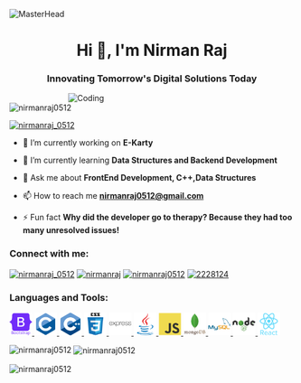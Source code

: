 ![MasterHead](https://previews.123rf.com/images/karpenkoilia/karpenkoilia1703/karpenkoilia170300054/74737038-creative-illustration-of-a-web-banner-for-coding-modern-linear-concept-for-programming.jpg)
<h1 align="center">Hi 👋, I'm Nirman Raj</h1>
<h3 align="center">Innovating Tomorrow's Digital Solutions Today</h3>
<img align="right" alt="Coding" width="400" src="https://cdn.dribbble.com/users/1162077/screenshots/3848914/programmer.gif>

<p align="left"> <img src="https://komarev.com/ghpvc/?username=nirmanraj0512&label=Profile%20views&color=0e75b6&style=flat" alt="nirmanraj0512" /> </p>

<p align="left"> <a href="https://twitter.com/nirmanraj_0512" target="blank"><img src="https://img.shields.io/twitter/follow/nirmanraj_0512?logo=twitter&style=for-the-badge" alt="nirmanraj_0512" /></a> </p>

- 🔭 I’m currently working on **E-Karty**

- 🌱 I’m currently learning **Data Structures and Backend Development**

- 💬 Ask me about **FrontEnd Development, C++,Data Structures**

- 📫 How to reach me **nirmanraj0512@gmail.com**

- ⚡ Fun fact **Why did the developer go to therapy? Because they had too many unresolved issues!**

<h3 align="left">Connect with me:</h3>
<p align="left">
<a href="https://twitter.com/nirmanraj_0512" target="blank"><img align="center" src="https://raw.githubusercontent.com/rahuldkjain/github-profile-readme-generator/master/src/images/icons/Social/twitter.svg" alt="nirmanraj_0512" height="30" width="40" /></a>
<a href="https://linkedin.com/in/nirmanraj" target="blank"><img align="center" src="https://raw.githubusercontent.com/rahuldkjain/github-profile-readme-generator/master/src/images/icons/Social/linked-in-alt.svg" alt="nirmanraj" height="30" width="40" /></a>
<a href="https://instagram.com/nirmanraj0512" target="blank"><img align="center" src="https://raw.githubusercontent.com/rahuldkjain/github-profile-readme-generator/master/src/images/icons/Social/instagram.svg" alt="nirmanraj0512" height="30" width="40" /></a>
<a href="https://www.leetcode.com/2228124" target="blank"><img align="center" src="https://raw.githubusercontent.com/rahuldkjain/github-profile-readme-generator/master/src/images/icons/Social/leet-code.svg" alt="2228124" height="30" width="40" /></a>
</p>

<h3 align="left">Languages and Tools:</h3>
<p align="left"> <a href="https://getbootstrap.com" target="_blank" rel="noreferrer"> <img src="https://raw.githubusercontent.com/devicons/devicon/master/icons/bootstrap/bootstrap-plain-wordmark.svg" alt="bootstrap" width="40" height="40"/> </a> <a href="https://www.cprogramming.com/" target="_blank" rel="noreferrer"> <img src="https://raw.githubusercontent.com/devicons/devicon/master/icons/c/c-original.svg" alt="c" width="40" height="40"/> </a> <a href="https://www.w3schools.com/cpp/" target="_blank" rel="noreferrer"> <img src="https://raw.githubusercontent.com/devicons/devicon/master/icons/cplusplus/cplusplus-original.svg" alt="cplusplus" width="40" height="40"/> </a> <a href="https://www.w3schools.com/css/" target="_blank" rel="noreferrer"> <img src="https://raw.githubusercontent.com/devicons/devicon/master/icons/css3/css3-original-wordmark.svg" alt="css3" width="40" height="40"/> </a> <a href="https://expressjs.com" target="_blank" rel="noreferrer"> <img src="https://raw.githubusercontent.com/devicons/devicon/master/icons/express/express-original-wordmark.svg" alt="express" width="40" height="40"/> </a> <a href="https://www.java.com" target="_blank" rel="noreferrer"> <img src="https://raw.githubusercontent.com/devicons/devicon/master/icons/java/java-original.svg" alt="java" width="40" height="40"/> </a> <a href="https://developer.mozilla.org/en-US/docs/Web/JavaScript" target="_blank" rel="noreferrer"> <img src="https://raw.githubusercontent.com/devicons/devicon/master/icons/javascript/javascript-original.svg" alt="javascript" width="40" height="40"/> </a> <a href="https://www.mongodb.com/" target="_blank" rel="noreferrer"> <img src="https://raw.githubusercontent.com/devicons/devicon/master/icons/mongodb/mongodb-original-wordmark.svg" alt="mongodb" width="40" height="40"/> </a> <a href="https://www.mysql.com/" target="_blank" rel="noreferrer"> <img src="https://raw.githubusercontent.com/devicons/devicon/master/icons/mysql/mysql-original-wordmark.svg" alt="mysql" width="40" height="40"/> </a> <a href="https://nodejs.org" target="_blank" rel="noreferrer"> <img src="https://raw.githubusercontent.com/devicons/devicon/master/icons/nodejs/nodejs-original-wordmark.svg" alt="nodejs" width="40" height="40"/> </a> <a href="https://reactjs.org/" target="_blank" rel="noreferrer"> <img src="https://raw.githubusercontent.com/devicons/devicon/master/icons/react/react-original-wordmark.svg" alt="react" width="40" height="40"/> </a> </p>

<p><img align="left" src="https://github-readme-stats.vercel.app/api/top-langs?username=nirmanraj0512&show_icons=true&locale=en&layout=compact" alt="nirmanraj0512" /></p>

<p>&nbsp;<img align="center" src="https://github-readme-stats.vercel.app/api?username=nirmanraj0512&show_icons=true&locale=en" alt="nirmanraj0512" /></p>

<p><img align="center" src="https://github-readme-streak-stats.herokuapp.com/?user=nirmanraj0512&" alt="nirmanraj0512" /></p>
